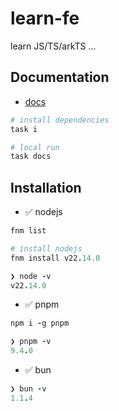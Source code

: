 # learn-fe

learn JS/TS/arkTS ...

## Documentation

- [docs](./docs/)

```ruby
# install dependencies
task i

# local run
task docs

```

## Installation

- ✅ nodejs

```ruby
fnm list

# install nodejs
fnm install v22.14.0

❯ node -v
v22.14.0
```

- ✅ pnpm

```ruby
npm i -g pnpm

❯ pnpm -v
9.4.0
```

- ✅ bun

```ruby
❯ bun -v
1.1.4
```

